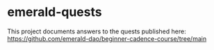 # emerald-quests

This project documents answers to the quests published here: https://github.com/emerald-dao/beginner-cadence-course/tree/main 

